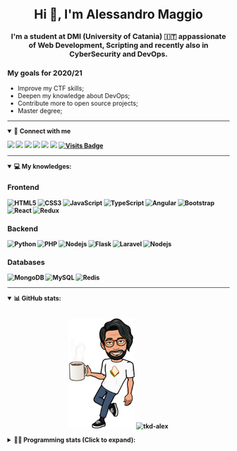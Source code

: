 <h1 align="center">Hi 👋, I'm Alessandro Maggio</h1>
<h3 align="center">I'm a student at DMI (University of Catania) 🇮🇹 appassionate of Web Development, Scripting and recently also in CyberSecurity and DevOps.</h3>

### My goals for 2020/21
- Improve my CTF skills;
- Deepen my knowledge about DevOps;
- Contribute more to open source projects;
- Master degree;

____

<details open>
<summary>🤝 <b>Connect with me<b></summary>

<p align = "center">

[<img src="https://img.shields.io/badge/twitter-1DA1F2.svg?&style=for-the-badge&logo=twitter&logoColor=white" />](https://twitter.com/TkdAxel)
[<img src ="https://img.shields.io/badge/portfolio-web-%23.svg?&style=for-the-badge&logo=&logoColor=white%22">](https://alessandromaggio.it/)
[<img src ="https://img.shields.io/badge/Telegram-1ca0f1.svg?&style=for-the-badge&logo=Telegram&logoColor=white%22&link=https://t.me/TkdAlex">](https://t.me/TkdAlex/)
[<img src="https://img.shields.io/badge/gmail-c14438.svg?&style=for-the-badge&logo=Gmail&logoColor=white&link=mailto:alex.tkd.alex@gmail.com"/>](mailto:alex.tkd.alex@gmail.com)
[<img src="https://img.shields.io/badge/linkedin-0077B5.svg?&style=for-the-badge&logo=linkedin&logoColor=white" />](https://www.linkedin.com/in/aalessandromaggio/)
[<img src = "https://img.shields.io/badge/instagram-E4405F.svg?&style=for-the-badge&logo=instagram&logoColor=white">](https://www.instagram.com/tkd_alex/)
[![Visits Badge](https://badges.pufler.dev/visits/tkd-alex/tkd-alex?style=for-the-badge&color=blue)](https://github.com/tkd-alex/tkd-alex)

</p>

</details>

---

<details open>
<summary>💻 <b>My knowledges</b>: </summary>

### Frontend
![HTML5](https://img.shields.io/badge/-HTML5-E34F26.svg?style=for-the-badge&logo=html5&logoColor=ffffff)
![CSS3](https://img.shields.io/badge/-CSS3-1572B6.svg?style=for-the-badge&logo=css3)
![JavaScript](https://img.shields.io/badge/-JavaScript-282C34?style=for-the-badge&logo=javascript)
![TypeScript](https://img.shields.io/badge/-TypeScript-007ACC?style=for-the-badge&logo=typescript)
![Angular](https://img.shields.io/badge/-Angular-DD0031?style=for-the-badge&logo=angular)
![Bootstrap](https://img.shields.io/badge/-Bootstrap-563D7C.svg?style=for-the-badge&logo=bootstrap)
![React](https://img.shields.io/badge/-React-282C34.svg?style=for-the-badge&logo=react&logoColor=ffffff)
![Redux](https://img.shields.io/badge/-Redux-764ABC.svg?style=for-the-badge&logo=redux)

### Backend
![Python](https://img.shields.io/badge/-Python-3776AB.svg?style=for-the-badge&logo=Python&logoColor=ffffff)
![PHP](https://img.shields.io/badge/-PHP-777BB4.svg?style=for-the-badge&logo=PHP&logoColor=ffffff)
![Nodejs](https://img.shields.io/badge/-Bash-4EAA25.svg?style=for-the-badge&logo=gnu-bash&logoColor=ffffff)
![Flask](https://img.shields.io/badge/-Flask-282C34.svg?style=for-the-badge&logo=flask)
![Laravel](https://img.shields.io/badge/-Laravel-FF2D20.svg?style=for-the-badge&logo=laravel&logoColor=ffffff)
![Nodejs](https://img.shields.io/badge/-Nodejs-339933.svg?style=for-the-badge&logo=Node.js&logoColor=ffffff)

### Databases
![MongoDB](https://img.shields.io/badge/-MongoDB-47A248?style=for-the-badge&logo=mongodb&logoColor=ffffff)
![MySQL](https://img.shields.io/badge/-MySQL-4479A1?style=for-the-badge&logo=mysql&logoColor=ffffff)
![Redis](https://img.shields.io/badge/-Redis-DC382D?style=for-the-badge&logo=Redis&logoColor=ffffff)

</details>

---

<details open>
 <summary>📊 <b>GitHub stats</b>: </summary>

<br>

<p align = "center">
    <img src="https://raw.githubusercontent.com/Tkd-Alex/tkd-alex/master/images/321517cd-ff68-41a7-b0d1-e765680568a7-8b6448d9-c944-4146-b633-adbdd25cb471-v1.png" height="250" />
    <img src="https://github-readme-stats.vercel.app/api?username=tkd-alex&show_icons=true&count_private=true&hide_border=true&line_height=25" alt="tkd-alex">
</p>

</design>

<details>
 <summary>👨‍💻 <b>Programming stats (Click to expand)</b>: </summary>
 
<!--START_SECTION:waka-->
**I'm an Early 🐤** 

```text
🌞 Morning    443 commits    ██████░░░░░░░░░░░░░░░░░░░   25.13% 
🌆 Daytime    702 commits    ██████████░░░░░░░░░░░░░░░   39.82% 
🌃 Evening    581 commits    ████████░░░░░░░░░░░░░░░░░   32.96% 
🌙 Night      37 commits     ░░░░░░░░░░░░░░░░░░░░░░░░░   2.1%

```
📅 **I'm Most Productive on Wednesday** 

```text
Monday       302 commits    ████░░░░░░░░░░░░░░░░░░░░░   17.13% 
Tuesday      296 commits    ████░░░░░░░░░░░░░░░░░░░░░   16.79% 
Wednesday    329 commits    ████░░░░░░░░░░░░░░░░░░░░░   18.66% 
Thursday     312 commits    ████░░░░░░░░░░░░░░░░░░░░░   17.7% 
Friday       238 commits    ███░░░░░░░░░░░░░░░░░░░░░░   13.5% 
Saturday     132 commits    █░░░░░░░░░░░░░░░░░░░░░░░░   7.49% 
Sunday       154 commits    ██░░░░░░░░░░░░░░░░░░░░░░░   8.74%

```


📊 **This Week I Spent My Time On** 

```text
⌚︎ Time Zone: Europe/Rome

💬 Programming Languages: 
Python                   17 hrs 24 mins      ████████████████░░░░░░░░░   66.53% 
PHP                      2 hrs 1 min         ██░░░░░░░░░░░░░░░░░░░░░░░   7.76% 
C++                      1 hr 48 mins        █░░░░░░░░░░░░░░░░░░░░░░░░   6.9% 
Text                     1 hr 26 mins        █░░░░░░░░░░░░░░░░░░░░░░░░   5.49% 
Other                    59 mins             █░░░░░░░░░░░░░░░░░░░░░░░░   3.8%

🔥 Editors: 
VS Code                  15 hrs 48 mins      ███████████████░░░░░░░░░░   60.43% 
Sublime Text             10 hrs 21 mins      ██████████░░░░░░░░░░░░░░░   39.57%

🐱‍💻 Projects: 
awsuite                  12 hrs 49 mins      ████████████░░░░░░░░░░░░░   49.04% 
Unknown Project          7 hrs 34 mins       ███████░░░░░░░░░░░░░░░░░░   28.96% 
cc2020-submitter         3 hrs 28 mins       ███░░░░░░░░░░░░░░░░░░░░░░   13.28% 
IG-AutoChallenge-Solver  33 mins             ░░░░░░░░░░░░░░░░░░░░░░░░░   2.14% 
instabot-fork-ale        33 mins             ░░░░░░░░░░░░░░░░░░░░░░░░░   2.12%

💻 Operating System: 
Linux                    26 hrs 9 mins       █████████████████████████   100.0%

```

**I Mostly Code in Python** 

```text
Python                   25 repos            █████████░░░░░░░░░░░░░░░░   39.06% 
JavaScript               10 repos            ████░░░░░░░░░░░░░░░░░░░░░   15.62% 
PHP                      5 repos             ██░░░░░░░░░░░░░░░░░░░░░░░   7.81% 
CSS                      5 repos             ██░░░░░░░░░░░░░░░░░░░░░░░   7.81% 
HTML                     4 repos             █░░░░░░░░░░░░░░░░░░░░░░░░   6.25%

```



<!--END_SECTION:waka-->

</details>
